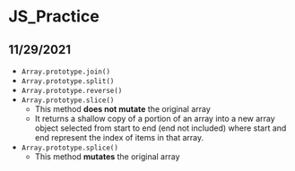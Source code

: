 # JS_Practice

## 11/29/2021

* `Array.prototype.join()`
* `Array.prototype.split()`
* `Array.prototype.reverse()`
* `Array.prototype.slice()`
  * This method **does not mutate** the original array
  * It returns a shallow copy of a portion of an array into a new array object selected from start to end (end not included) where start and end represent the index of items in that array. 
* `Array.prototype.splice()`
  * This method **mutates** the original array

